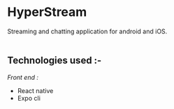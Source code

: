 # HyperStream

Streaming and chatting application for android and iOS.
<br>
<br>

## Technologies used :-

*Front end :*
* React native
* Expo cli
